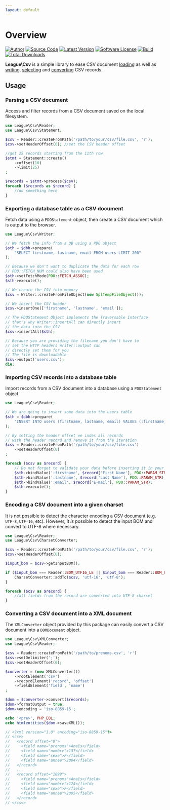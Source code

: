 ```yaml
---
layout: default
---
```


# Overview

[![Author](//img.shields.io/badge/author-@nyamsprod-blue.svg?style=flat-square)](//twitter.com/nyamsprod)
[![Source Code](//img.shields.io/badge/source-league/csv-blue.svg?style=flat-square)](//github.com/thephpleague/csv)
[![Latest Version](//img.shields.io/github/release/thephpleague/csv.svg?style=flat-square)](//github.com/thephpleague/csv/releases)
[![Software License](//img.shields.io/badge/license-MIT-brightgreen.svg?style=flat-square)](//github.com/thephpleague/csv/blob/master/LICENSE)
[![Build](https://github.com/thephpleague/csv/workflows/build/badge.svg)](https://github.com/thephpleague/csv/actions?query=workflow%3A%22build%22)
[![Total Downloads](//img.shields.io/packagist/dt/league/csv.svg?style=flat-square)](//packagist.org/packages/league/csv)

**League\Csv** is a simple library to ease CSV document [loading](/9.0/connections/) as well as [writing](/9.0/writer/), [selecting](/9.0/reader/) and [converting](/9.0/converter/) CSV records.

## Usage

### Parsing a CSV document

Access and filter records from a CSV document saved on the local filesystem.

```php
use League\Csv\Reader;
use League\Csv\Statement;

$csv = Reader::createFromPath('/path/to/your/csv/file.csv', 'r');
$csv->setHeaderOffset(0); //set the CSV header offset

//get 25 records starting from the 11th row
$stmt = Statement::create()
    ->offset(10)
    ->limit(25)
;

$records = $stmt->process($csv);
foreach ($records as $record) {
    //do something here
}
```

### Exporting a database table as a CSV document

Fetch data using a `PDOStatement` object, then create a CSV document which is output to the browser.

```php
use League\Csv\Writer;

// We fetch the info from a DB using a PDO object
$sth = $dbh->prepare(
    "SELECT firstname, lastname, email FROM users LIMIT 200"
);

// Because we don't want to duplicate the data for each row
// PDO::FETCH_NUM could also have been used
$sth->setFetchMode(PDO::FETCH_ASSOC);
$sth->execute();

// We create the CSV into memory
$csv = Writer::createFromFileObject(new SplTempFileObject());

// We insert the CSV header
$csv->insertOne(['firstname', 'lastname', 'email']);

// The PDOStatement Object implements the Traversable Interface
// that's why Writer::insertAll can directly insert
// the data into the CSV
$csv->insertAll($sth);

// Because you are providing the filename you don't have to
// set the HTTP headers Writer::output can
// directly set them for you
// The file is downloadable
$csv->output('users.csv');
die;
```

### Importing CSV records into a database table

Import records from a CSV document into a database using a `PDOStatement` object

```php
use League\Csv\Reader;

// We are going to insert some data into the users table
$sth = $dbh->prepare(
    "INSERT INTO users (firstname, lastname, email) VALUES (:firstname, :lastname, :email)"
);

// By setting the header offset we index all records
// with the header record and remove it from the iteration
$csv = Reader::createFromPath('/path/to/your/csv/file.csv')
    ->setHeaderOffset(0)
;

foreach ($csv as $record) {
    // Do not forget to validate your data before inserting it in your database
    $sth->bindValue(':firstname', $record['First Name'], PDO::PARAM_STR);
    $sth->bindValue(':lastname', $record['Last Name'], PDO::PARAM_STR);
    $sth->bindValue(':email', $record['E-mail'], PDO::PARAM_STR);
    $sth->execute();
}
```

### Encoding a CSV document into a given charset

It is not possible to detect the character encoding a CSV document (e.g. `UTF-8`, `UTF-16`, etc). However, it *is* possible to detect the input BOM and convert to UTF-8 where necessary.

```php
use League\Csv\Reader;
use League\Csv\CharsetConverter;

$csv = Reader::createFromPath('/path/to/your/csv/file.csv', 'r');
$csv->setHeaderOffset(0);

$input_bom = $csv->getInputBOM();

if ($input_bom === Reader::BOM_UTF16_LE || $input_bom === Reader::BOM_UTF16_BE) {
    CharsetConverter::addTo($csv, 'utf-16', 'utf-8');
}

foreach ($csv as $record) {
    //all fields from the record are converted into UTF-8 charset
}
```

### Converting a CSV document into a XML document

The `XMLConverter` object provided by this package can easily convert a CSV document into a `DOMDocument` object.

```php
use League\Csv\XMLConverter;
use League\Csv\Reader;

$csv = Reader::createFromPath('/path/to/prenoms.csv', 'r')
$csv->setDelimiter(';');
$csv->setHeaderOffset(0);

$converter = (new XMLConverter())
    ->rootElement('csv')
    ->recordElement('record', 'offset')
    ->fieldElement('field', 'name')
;

$dom = $converter->convert($records);
$dom->formatOutput = true;
$dom->encoding = 'iso-8859-15';

echo '<pre>', PHP_EOL;
echo htmlentities($dom->saveXML());

// <?xml version="1.0" encoding="iso-8859-15"?>
// <csv>
//   <record offset="0">
//     <field name="prenoms">Anaïs</field>
//     <field name="nombre">137</field>
//     <field name="sexe">F</field>
//     <field name="annee">2004</field>
//   </record>
//   ...
//   <record offset="1099">
//     <field name="prenoms">Anaïs</field>
//     <field name="nombre">124</field>
//     <field name="sexe">F</field>
//     <field name="annee">2005</field>
//   </record>
// </csv>
```
